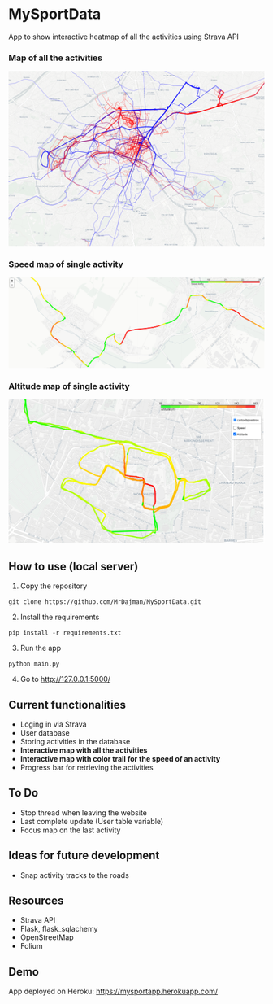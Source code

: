 # MySportData

App to show interactive heatmap of all the activities using Strava API

### Map of all the activities
![Heatmap](Screenshot.png)

### Speed map of single activity
![Speedmap](Screenshot2.png)

### Altitude map of single activity
![Altitudemap](Screenshot3.png)

## How to use (local server)
1. Copy the repository
```
git clone https://github.com/MrDajman/MySportData.git
```
2. Install the requirements
```
pip install -r requirements.txt
```
3. Run the app
```
python main.py
```
4. Go to http://127.0.0.1:5000/


## Current functionalities
- Loging in via Strava
- User database
- Storing activities in the database
- **Interactive map with all the activities**
- **Interactive map with color trail for the speed of an activity**
- Progress bar for retrieving the activities


## To Do
- Stop thread when leaving the website
- Last complete update (User table variable)
- Focus map on the last activity

## Ideas for future development
- Snap activity tracks to the roads

## Resources
- Strava API
- Flask, flask_sqlachemy
- OpenStreetMap
- Folium

## Demo 
App deployed on Heroku: https://mysportapp.herokuapp.com/

